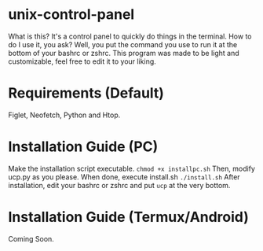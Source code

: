 # unix-control-panel
What is this? It's a control panel to quickly do things in the terminal.
How to do I use it, you ask?
Well, you put the command you use to run it at the bottom of your bashrc or zshrc.
This program was made to be light and customizable, feel free to edit it to your liking.
# Requirements (Default)
Figlet, Neofetch, Python and Htop.
# Installation Guide (PC)
Make the installation script executable.
```chmod +x installpc.sh```
Then, modify ucp.py as you please. When done, execute install.sh
```./install.sh```
After installation, edit your bashrc or zshrc and put ```ucp``` at the very bottom.
# Installation Guide (Termux/Android)
Coming Soon.
